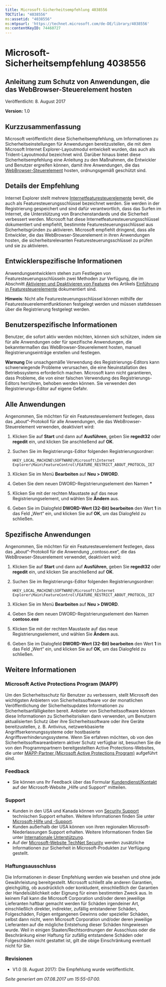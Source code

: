```yaml
---
title: Microsoft-Sicherheitsempfehlung 4038556
TOCTitle: "4038556"
ms:assetid: "4038556"
ms:mtpsurl: 'https://technet.microsoft.com/de-DE/library/4038556'
ms:contentKeyID: 74460727
---
```


# Microsoft-Sicherheitsempfehlung 4038556

## Anleitung zum Schutz von Anwendungen, die das WebBrowser-Steuerelement hosten

Veröffentlicht: 8. August 2017

**Version:** 1.0

## Kurzzusammenfassung

Microsoft veröffentlicht diese Sicherheitsempfehlung, um Informationen zu Sicherheitseinstellungen für Anwendungen bereitzustellen, die mit dem Microsoft Internet Explorer-Layoutmodul entwickelt wurden, das auch als Trident-Layoutmodul bezeichnet wird. Darüber hinaus bietet diese Sicherheitsempfehlung eine Anleitung zu den Maßnahmen, die Entwickler und Benutzer ergreifen können, damit ihre Anwendungen, die das [WebBrowser-Steuerelement](https://msdn.microsoft.com/de-de/library/aa752040\(v=vs.85\).aspx) hosten, ordnungsgemäß geschützt sind.

## Details der Empfehlung

Internet Explorer stellt mehrere [Internetfeaturesteuerelemente](https://msdn.microsoft.com/de-de/library/ee330720\(v=vs.85\).aspx) bereit, die auch als Featuresteuerungsschlüssel bezeichnet werden. Sie werden in der Registrierung gespeichert und sind dafür verantwortlich, dass das Surfen im Internet, die Unterstützung von Branchenstandards und die Sicherheit verbessert werden. Microsoft hat diese Internetfeaturesteuerungsschlüssel dokumentiert und empfiehlt, bestimmte Featuresteuerungsschlüssel aus Sicherheitsgründen zu aktivieren. Microsoft empfiehlt dringend, dass alle Entwickler, die das WebBrowser-Steuerelement in ihren Anwendungen hosten, die sicherheitsrelevanten Featuresteuerungsschlüssel zu prüfen und sie zu aktivieren.

## Entwicklerspezifische Informationen

Anwendungsentwicklern stehen zum Festlegen von Featuresteuerungsschlüsseln zwei Methoden zur Verfügung, die im Abschnitt [Aktivieren und Deaktivieren von Features](https://msdn.microsoft.com/de-de/library/ms537184\(v=vs.85\).aspx) des Artikels [Einführung in Featuresteuerelemente](https://greymatter/msrc/main.aspx?extraqs=?dataprovider=microsoft.crm.application.platform.grid.griddataproviderquerybuilder&entitycode=10027&queryid=%257bbc868e4d-56d7-e611-80d6-000d3a32fc99%257d&uiprovider=microsoft.crm.application.controls.griduiprovider&viewtype=4230&pagetype=https://msdn.microsoft.com/de-de/library/ms537184\(v=vs.85\).aspx) dokumentiert sind.

**Hinweis**: Nicht alle Featuresteuerungsschlüssel können mithilfe der Featuresteuerelementfunktionen festgelegt werden und müssen stattdessen über die Registrierung festgelegt werden.

## Benutzerspezifische Informationen

Benutzer, die sofort aktiv werden möchten, können sich schützen, indem sie für alle Anwendungen oder für spezifische Anwendungen, die bekanntermaßen das WebBrowser-Steuerelement hosten, manuell Registrierungseinträge erstellen und festlegen.

**Warnung** Die unsachgemäße Verwendung des Registrierungs-Editors kann schwerwiegende Probleme verursachen, die eine Neuinstallation des Betriebssystems erforderlich machen. Microsoft kann nicht garantieren, dass Probleme, die von einer falschen Verwendung des Registrierungs-Editors herrühren, behoben werden können. Sie verwenden den Registrierungs-Editor auf eigene Gefahr.

## Alle Anwendungen

Angenommen, Sie möchten für ein Featuresteuerelement festlegen, dass das „about“-Protokoll für alle Anwendungen, die das WebBrowser-Steuerelement verwenden, deaktiviert wird:

1.  Klicken Sie auf **Start** und dann auf **Ausführen**, geben Sie **regedt32** oder **regedit** ein, und klicken Sie anschließend auf **OK**.

2.  Suchen Sie im Registrierungs-Editor folgenden Registrierungsordner:
    
        HKEY_LOCAL_MACHINE\SOFTWARE\Microsoft\Internet Explorer\Main\FeatureControl\FEATURE_RESTRICT_ABOUT_PROTOCOL_IE7

3.  Klicken Sie im Menü **Bearbeiten** auf **Neu \> DWORD**.

4.  Geben Sie dem neuen DWORD-Registrierungselement den Namen **\***

5.  Klicken Sie mit der rechten Maustaste auf das neue Registrierungselement, und wählen Sie **Ändern** aus. 

6.  Geben Sie im Dialogfeld **DWORD-Wert (32-Bit) bearbeiten** den Wert **1** in das Feld „Wert“ ein, und klicken Sie auf **OK**, um das Dialogfeld zu schließen.

## Spezifische Anwendungen

Angenommen, Sie möchten für ein Featuresteuerelement festlegen, dass das „about“-Protokoll für die Anwendung „contoso.exe“, die das WebBrowser-Steuerelement verwendet, deaktiviert wird:

1.  Klicken Sie auf **Start** und dann auf **Ausführen**, geben Sie **regedt32** oder **regedit** ein, und klicken Sie anschließend auf **OK**.

2.  Suchen Sie im Registrierungs-Editor folgenden Registrierungsordner:
    
        HKEY_LOCAL_MACHINE\SOFTWARE\Microsoft\Internet Explorer\Main\FeatureControl\FEATURE_RESTRICT_ABOUT_PROTOCOL_IE7

3.  Klicken Sie im Menü **Bearbeiten** auf **Neu \> DWORD**.

4.  Geben Sie dem neuen DWORD-Registrierungselement den Namen **contoso.exe**

5.  Klicken Sie mit der rechten Maustaste auf das neue Registrierungselement, und wählen Sie **Ändern** aus. 

6.  Geben Sie im Dialogfeld **DWORD-Wert (32-Bit) bearbeiten** den Wert **1** in das Feld „Wert“ ein, und klicken Sie auf **OK**, um das Dialogfeld zu schließen.

## Weitere Informationen

### Microsoft Active Protections Program (MAPP)

Um den Sicherheitsschutz für Benutzer zu verbessern, stellt Microsoft den wichtigsten Anbietern von Sicherheitssoftware vor der monatlichen Veröffentlichung der Sicherheitsupdates Informationen zu Sicherheitsanfälligkeiten bereit. Anbieter von Sicherheitssoftware können diese Informationen zu Sicherheitsrisiken dann verwenden, um Benutzern aktualisierten Schutz über ihre Sicherheitssoftware oder ihre Geräte bereitzustellen, z. B. Antivirus, netzwerkbasierte Angriffserkennungssysteme oder hostbasierte Angriffsverhinderungssysteme. Wenn Sie erfahren möchten, ob von den Sicherheitssoftwareanbietern aktiver Schutz verfügbar ist, besuchen Sie die von den Programmpartnern bereitgestellten Active Protections-Websites, die unter [MAPP-Partner (Microsoft Active Protections Program)](http://go.microsoft.com/fwlink/?linkid=215201) aufgeführt sind.

### Feedback

  - Sie können uns Ihr Feedback über das Formular [Kundendienst/Kontakt](http://support.microsoft.com/de-de/kb/?scid=sw;en;1257&amp;showpage=1&amp;ws=technet&amp;sd=tech) auf der Microsoft-Website „Hilfe und Support“ mitteilen.

### Support

  - Kunden in den USA und Kanada können von [Security Support](http://go.microsoft.com/fwlink/?linkid=21131) technischen Support erhalten. Weitere Informationen finden Sie unter [Microsoft-Hilfe und -Support](http://support.microsoft.com/de-de/).
  - Kunden außerhalb der USA können von ihren regionalen Microsoft-Niederlassungen Support erhalten. Weitere Informationen finden Sie unter [Internationale Unterstützung](http://go.microsoft.com/fwlink/?linkid=21155).
  - Auf der [Microsoft-Website TechNet Security](http://go.microsoft.com/fwlink/?linkid=21132) werden zusätzliche Informationen zur Sicherheit in Microsoft-Produkten zur Verfügung gestellt.

### Haftungsausschluss

Die Informationen in dieser Empfehlung werden wie besehen und ohne jede Gewährleistung bereitgestellt. Microsoft schließt alle anderen Garantien, gleichgültig, ob ausdrücklich oder konkludent, einschließlich der Garantien der Handelsüblichkeit oder Eignung für einen bestimmten Zweck aus. In keinem Fall kann die Microsoft Corporation und/oder deren jeweilige Lieferanten haftbar gemacht werden für Schäden irgendeiner Art, einschließlich direkter, indirekter, zufällig entstandener Schäden, Folgeschäden, Folgen entgangenen Gewinns oder spezieller Schäden, selbst dann nicht, wenn Microsoft Corporation und/oder deren jeweilige Lieferanten auf die mögliche Entstehung dieser Schäden hingewiesen wurde. Weil in einigen Staaten/Rechtsordnungen der Ausschluss oder die Beschränkung einer Haftung für zufällig entstandene Schäden oder Folgeschäden nicht gestattet ist, gilt die obige Einschränkung eventuell nicht für Sie.

### Revisionen

  - V1.0 (8. August 2017): Die Empfehlung wurde veröffentlicht.

  

*Seite generiert am 07.08.2017 um 15:55-07:00.*

